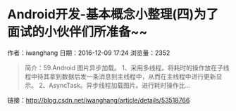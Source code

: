 # Android开发-基本概念小整理(四)为了面试的小伙伴们所准备~~
作者：iwanghang
日期：2016-12-09 17:24
浏览量：2352
> 简介：59.Android 图片异步加载。
1、采用多线程。将耗时的操作放在子线程中待其拿到数据后发一条消息到主线程中，从而在主线程中进行更新显示。
2、AsyncTask。异步线程加载图片。进行耗时操作比...

 链接：http://blog.csdn.net/iwanghang/article/details/53518766
